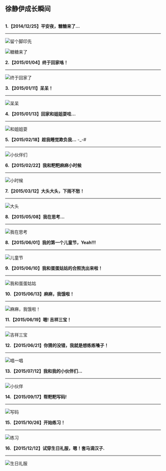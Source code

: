 

## 徐静伊成长瞬间

<img src="/Resource/xjy/logo.jpg" width="0" height="0" />



**1.【2014/12/25】平安夜，糖糖来了...**

***

![留个脚印先](/Resource/xjy/20141225003.jpg "留个脚印先！")


![糖糖来了](/Resource/xjy/20141225002.jpg "糖糖来了！")



**2.【2015/01/04】终于回家咯！**

***

![终于回家了](/Resource/xjy/20150104.jpg "终于回家咯...")


**3.【2015/01/11】呆呆！**

***

![呆呆](/Resource/xjy/20150111.jpg "呆呆...")



**4.【2015/01/13】回家和姐姐耍哇...**

***

![和姐姐耍](/Resource/xjy/20150213.jpg "和姐姐耍")


**5.【2015/02/18】趁我睡觉欺负我...** -_-#

***

![小伙伴们](/Resource/xjy/20150218.jpg "小伙伴们")



**6.【2015/02/22】我和粑粑麻麻小时候**

***

![小时候](/Resource/xjy/20150222.jpg "小时候")



**7.【2015/03/12】大头大头，下雨不愁！**

***

![大头](/Resource/xjy/20150312.jpg "大头")


**8.【2015/05/08】我在思考...**

***

![我在思考](/Resource/xjy/20150508.jpg "我在思考")


**8.【2015/06/01】我的第一个儿童节，Yeah!!!**

***

![儿童节](/Resource/xjy/20150601.jpg "儿童节")


**9.【2015/06/10】我和蛋蛋姑姑的合照洗出来啦！**

***

![我和蛋蛋姑姑](/Resource/xjy/20150610.jpg "我和蛋蛋姑姑")


**10.【2015/06/13】麻麻，我饿啦！**

***

![麻麻，我饿啦！](/Resource/xjy/20150613.jpg "麻麻，我饿啦！")


**11.【2015/06/19】嗯! 吉祥三宝！**

***

![吉祥三宝](/Resource/xjy/20150619.jpg "吉祥三宝")


**12.【2015/06/21】你猜的没错，我就是想练练嗓子！**

***

![唱一唱](/Resource/xjy/20150621.jpg "唱一唱")


**13.【2015/07/12】我和我的小伙伴们...**

***

![小伙伴](/Resource/xjy/20150712.jpg "上伙伴")


**14.【2015/09/17】帮粑粑写码!**

***

![写码](/Resource/xjy/20150917.jpg "写码")


**15.【2015/10/26】开始练习！**

***

![练习](/Resource/xjy/20151026.jpg "练习")


**16.【2015/12/12】试穿生日礼服，嗯！套马滴汉子.**

***

![生日礼服](/Resource/xjy/20151212.jpg "生日礼服")









